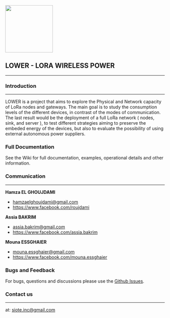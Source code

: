 <img src="http://www.hersindex.com/wp-content/uploads/HERS_Index_Scores_the_Lower_the_Better.jpg" width='150' >

## LOWER - LORA WIRELESS POWER
------------------------
### Introduction
------------------------

LOWER is a project that aims to explore the Physical and Network capacity of LoRa nodes and gateways. The main goal is to study the consumption levels of the different devices, in contrast of the modes of communication. The last result would be the deployment of a full LoRa network ( nodes, sink, and server ), to test different strategies aiming to preserve the embeded energy of the devices, but also to evaluate the possibility of using external autonomous power suppliers.

### Full Documentation
See the Wiki for full documentation, examples, operational details and other information.

### Communication
------------------------
**Hamza EL GHOUJDAMI**

- <hamzaelghoujdami@gmail.com>
- <https://www.facebook.com/roujdami>

**Assia BAKRIM**

- <assia.bakrim@gmail.com>
- <https://www.facebook.com/assia.bakrim>

**Mouna ESSGHAIER**

- <mouna.essghaier@gmail.com>
- <https://www.facebook.com/mouna.essghaier>

### Bugs and Feedback
For bugs, questions and discussions please use the [Github Issues](https://github.com/m2ssio/lower/issues).


### Contact us
------------------------
at: <siote.inc@gmail.com>
